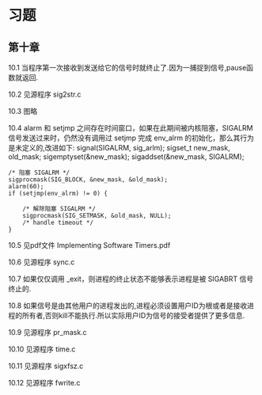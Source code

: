 # 习题

## 第十章

10.1 当程序第一次接收到发送给它的信号时就终止了.因为一捕捉到信号,pause函数就返回.

10.2 见源程序 sig2str.c

10.3 图略

10.4 alarm 和 setjmp 之间存在时间窗口，如果在此期间被内核阻塞，SIGALRM 信号发送过来时，仍然没有调用过 setjmp 完成 env_alrm 的初始化，那么其行为是未定义的,改进如下:
    signal(SIGALRM, sig_arlm);
    sigset_t new_mask, old_mask;
    sigemptyset(&new_mask);
    sigaddset(&new_mask, SIGALRM);

    /* 阻塞 SIGALRM */
    sigprocmask(SIG_BLOCK, &new_mask, &old_mask);
    alarm(60);
    if (setjmp(env_alrm) != 0) {

	    /* 解除阻塞 SIGALRM */
	    sigprocmask(SIG_SETMASK, &old_mask, NULL);
	    /* handle timeout */
    }

10.5 见pdf文件 Implementing Software Timers.pdf

10.6 见源程序 sync.c

10.7 如果仅仅调用 _exit，则进程的终止状态不能够表示进程是被 SIGABRT 信号终止的.

10.8 如果信号是由其他用户的进程发出的,进程必须设置用户ID为根或者是接收进程的所有者,否则kill不能执行.所以实际用户ID为信号的接受者提供了更多信息.

10.9 见源程序 pr_mask.c

10.10 见源程序 time.c

10.11 见源程序 sigxfsz.c

10.12 见源程序 fwrite.c